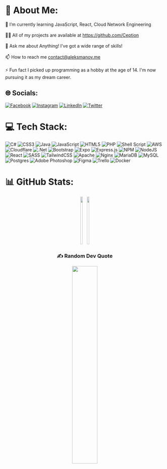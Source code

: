 # 💫 About Me:
🌱 I’m currently learning JavaScript, React, Cloud Network Engineering<br><br>👨‍💻 All of my projects are available at https://github.com/Ception<br><br>💬 Ask me about Anything! I've got a wide range of skills! <br><br>📫 How to reach me contact@aleksmanov.me<br><br>⚡ Fun fact I picked up programming as a hobby at the age of 14. I'm now pursuing it as my dream career.


## 🌐 Socials:
[![Facebook](https://img.shields.io/badge/Facebook-%231877F2.svg?logo=Facebook&logoColor=white)](https://facebook.com/thataleksguy) [![Instagram](https://img.shields.io/badge/Instagram-%23E4405F.svg?logo=Instagram&logoColor=white)](https://instagram.com/thataleksguy) [![LinkedIn](https://img.shields.io/badge/LinkedIn-%230077B5.svg?logo=linkedin&logoColor=white)](https://linkedin.com/in/aleksmanov) [![Twitter](https://img.shields.io/badge/Twitter-%231DA1F2.svg?logo=Twitter&logoColor=white)](https://twitter.com/aleksmanov) 

# 💻 Tech Stack:
![C#](https://img.shields.io/badge/c%23-%23239120.svg?style=for-the-badge&logo=c-sharp&logoColor=white) ![CSS3](https://img.shields.io/badge/css3-%231572B6.svg?style=for-the-badge&logo=css3&logoColor=white) ![Java](https://img.shields.io/badge/java-%23ED8B00.svg?style=for-the-badge&logo=java&logoColor=white) ![JavaScript](https://img.shields.io/badge/javascript-%23323330.svg?style=for-the-badge&logo=javascript&logoColor=%23F7DF1E) ![HTML5](https://img.shields.io/badge/html5-%23E34F26.svg?style=for-the-badge&logo=html5&logoColor=white) ![PHP](https://img.shields.io/badge/php-%23777BB4.svg?style=for-the-badge&logo=php&logoColor=white) ![Shell Script](https://img.shields.io/badge/shell_script-%23121011.svg?style=for-the-badge&logo=gnu-bash&logoColor=white) ![AWS](https://img.shields.io/badge/AWS-%23FF9900.svg?style=for-the-badge&logo=amazon-aws&logoColor=white) ![Cloudflare](https://img.shields.io/badge/Cloudflare-F38020?style=for-the-badge&logo=Cloudflare&logoColor=white) ![.Net](https://img.shields.io/badge/.NET-5C2D91?style=for-the-badge&logo=.net&logoColor=white) ![Bootstrap](https://img.shields.io/badge/bootstrap-%23563D7C.svg?style=for-the-badge&logo=bootstrap&logoColor=white) ![Expo](https://img.shields.io/badge/expo-1C1E24?style=for-the-badge&logo=expo&logoColor=#D04A37) ![Express.js](https://img.shields.io/badge/express.js-%23404d59.svg?style=for-the-badge&logo=express&logoColor=%2361DAFB) ![NPM](https://img.shields.io/badge/NPM-%23000000.svg?style=for-the-badge&logo=npm&logoColor=white) ![NodeJS](https://img.shields.io/badge/node.js-6DA55F?style=for-the-badge&logo=node.js&logoColor=white) ![React](https://img.shields.io/badge/react-%2320232a.svg?style=for-the-badge&logo=react&logoColor=%2361DAFB) ![SASS](https://img.shields.io/badge/SASS-hotpink.svg?style=for-the-badge&logo=SASS&logoColor=white) ![TailwindCSS](https://img.shields.io/badge/tailwindcss-%2338B2AC.svg?style=for-the-badge&logo=tailwind-css&logoColor=white) ![Apache](https://img.shields.io/badge/apache-%23D42029.svg?style=for-the-badge&logo=apache&logoColor=white) ![Nginx](https://img.shields.io/badge/nginx-%23009639.svg?style=for-the-badge&logo=nginx&logoColor=white) ![MariaDB](https://img.shields.io/badge/MariaDB-003545?style=for-the-badge&logo=mariadb&logoColor=white) ![MySQL](https://img.shields.io/badge/mysql-%2300f.svg?style=for-the-badge&logo=mysql&logoColor=white) ![Postgres](https://img.shields.io/badge/postgres-%23316192.svg?style=for-the-badge&logo=postgresql&logoColor=white) ![Adobe Photoshop](https://img.shields.io/badge/adobephotoshop-%2331A8FF.svg?style=for-the-badge&logo=adobephotoshop&logoColor=white) 	![Figma](https://img.shields.io/badge/figma-%23F24E1E.svg?style=for-the-badge&logo=figma&logoColor=white) ![Trello](https://img.shields.io/badge/Trello-%23026AA7.svg?style=for-the-badge&logo=Trello&logoColor=white) ![Docker](https://img.shields.io/badge/docker-%230db7ed.svg?style=for-the-badge&logo=docker&logoColor=white)
# 📊 GitHub Stats:
<div style="display: flex; flex-direction: row; align-items: center; justify-content: center;">
  <div align="center">
     <img class="img" style="height: 150px; width: 40%;" src="https://github-readme-streak-stats.herokuapp.com/?user=Ception&theme=tokyonight&hide_border=false" />
     <img class="img" style="height: 150px; width: 40%;" src="https://github-readme-stats.vercel.app/api/top-langs/?username=Ception&theme=tokyonight&hide_border=false&include_all_commits=true&count_private=true&layout=compact" />
  </div>
</div>

<div align="center">
  <h3>✍️ Random Dev Quote</h3>
 <img class="img" style="height: auto; width: 40%;" src="https://quotes-github-readme.vercel.app/api?type=horizontal&theme=tokyonight" />
</div>
<!-- Proudly created with GPRM ( https://gprm.itsvg.in ) -->
